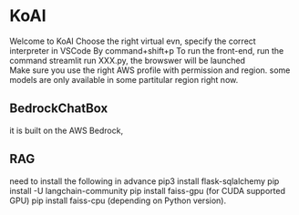 # KoAI
Welcome to KoAI
Choose the right virtual evn, specify the correct interpreter in VSCode By command+shift+p
To run the front-end, run the command streamlit run XXX.py, the browswer will be launched \
Make sure you use the right AWS profile with permission and region. some models are only available in some partitular region right now. 

## BedrockChatBox
it is built on the AWS Bedrock, 
## RAG
need to install the following in advance
pip3 install flask-sqlalchemy
pip install -U langchain-community
pip install faiss-gpu (for CUDA supported GPU)
pip install faiss-cpu (depending on Python version).